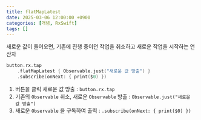 ```yaml
---
title: flatMapLatest
date: 2025-03-06 12:00:00 +0900
categories: [개념, RxSwift]
tags: []
---
```


새로운 값이 들어오면, 기존에 진행 중이던 작업을 취소하고 새로운 작업을 시작하는 연산자

```swift
button.rx.tap
    .flatMapLatest { Observable.just("새로운 값 방출") }
    .subscribe(onNext: { print($0) })

```

1. 버튼을 클릭 새로운 값 방출 : `button.rx.tap`
2. 기존의 `Observable` 취소, 새로운 `Observable` 방출 : `Observable.just("새로운 값 방출")`
3. 새로운 `Observable` 을 구독하여 출력 : `.subscribe(onNext: { print($0) })`

